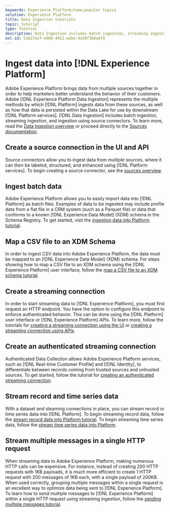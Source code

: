 ```yaml
---
keywords: Experience Platform;home;popular topics
solution: Experience Platform
title: Data Ingestion tutorials
topic: tutorial
type: Tutorial
description: Data Ingestion includes batch ingestion, streaming ingestion, and ingestion using source connectors.
exl-id: 51627acf-e90b-4911-aa54-4a59f3b6a8f9
---
```

# Ingest data into [!DNL Experience Platform]

Adobe Experience Platform brings data from multiple sources together in order to help marketers better understand the behavior of their customers. Adobe [!DNL Experience Platform Data Ingestion] represents the multiple methods by which [!DNL Platform] ingests data from these sources, as well as how that data is persisted within the Data Lake for use by downstream [!DNL Platform services]. [!DNL Data Ingestion] includes batch ingestion, streaming ingestion, and ingestion using source connectors. To learn more, read the [Data Ingestion overview](../ingestion/home.md) or proceed directly to the [Sources documentation](../sources/home.md).

## Create a source connection in the UI and API

Source connectors allow you to ingest data from multiple sources, where it can then be labeled, structured, and enhanced using [!DNL Platform services]. To begin creating a source connector, see the [sources overview](../sources/home.md).

## Ingest batch data

Adobe Experience Platform allows you to easily import data into [!DNL Platform] as batch files. Examples of data to be ingested may include profile data from a flat file in a CRM system (such as a Parquet file) or data that conforms to a known [!DNL Experience Data Model] (XDM) schema in the Schema Registry. To get started, visit the [ingestion data into Platform tutorial](../ingestion/tutorials/ingest-batch-data.md).

## Map a CSV file to an XDM Schema

In order to ingest CSV data into Adobe Experience Platform, the data must be mapped to an [!DNL Experience Data Model] (XDM) schema. For steps showing how to map a CSV file to an XDM schema using the [!DNL Experience Platform] user interface, follow the [map a CSV file to an XDM schema tutorial](../ingestion/tutorials/map-a-csv-file.md).

## Create a streaming connection

In order to start streaming data to [!DNL Experience Platform], you must first request an HTTP endpoint. You have the option to configure this endpoint to enforce authenticated behavior. This can be done using the [!DNL Platform] user interface or [!DNL Experience Platform] APIs. To learn more, follow the tutorials for [creating a streaming connection using the UI](../ingestion/tutorials/create-streaming-connection-ui.md) or [creating a streaming connection using APIs](../ingestion/tutorials/create-streaming-connection.md).

## Create an authenticated streaming connection

Authenticated Data Collection allows Adobe Experience Platform services, such as [!DNL Real-time Customer Profile] and [!DNL Identity], to differentiate between records coming from trusted sources and untrusted sources. To get started, follow the tutorial for [creating an authenticated streaming connection](../ingestion/tutorials/create-authenticated-streaming-connection.md).

## Stream record and time series data

With a dataset and steaming connections in place, you can stream record or time series data into [!DNL Platform]. To begin streaming record data, follow the [stream record data into Platform tutorial](../ingestion/tutorials/streaming-record-data.md). To begin streaming time series data, follow the [stream time series data into Platform](../ingestion/tutorials/streaming-time-series-data.md).

## Stream multiple messages in a single HTTP request

When streaming data to Adobe Experience Platform, making numerous HTTP calls can be expensive. For instance, instead of creating 200 HTTP requests with 1KB payloads, it is much more efficient to create 1 HTTP request with 200 messages of 1KB each, with a single payload of 200KB. When used correctly, grouping multiple messages within a single request is an excellent way to optimize data being sent to [!DNL Experience Platform]. To learn how to send multiple messages to [!DNL Experience Platform] within a single HTTP request using streaming ingestion, follow the [sending multiple messages tutorial](../ingestion/tutorials/streaming-multiple-messages.md).
